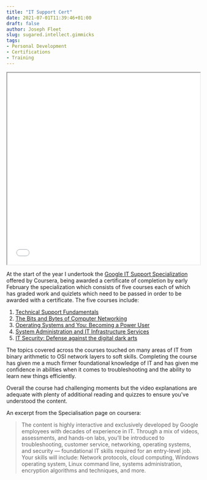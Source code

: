 ```yaml
---
title: "IT Support Cert"
date: 2021-07-01T11:39:46+01:00
draft: false
author: Joseph Fleet
slug: sugared.intellect.gimmicks
tags:
- Personal Development
- Certifications
- Training
---
```


<iframe src="/Coursera QNZAQTZ5SGSQ.pdf#toolbar=0" width="100%" height="500px">
    </iframe>

At the start of the year I undertook the [Google IT Support Specialization] offered by Coursera, being awarded a certificate of completion by early February the specialization which consists of five courses each of which has graded work and quizlets which need to be passed in order to be awarded with a certificate.
The five courses include:

1. [Technical Support Fundamentals]
2. [The Bits and Bytes of Computer Networking]
3. [Operating Systems and You: Becoming a Power User]
4. [System Administration and IT Infrastructure Services]
5. [IT Security: Defense against the digital dark arts]

The topics covered across the courses touched on many areas of IT from binary arithmetic to OSI network layers to soft skills. Completing the course has given me a much firmer foundational knowledge of IT and has given me confidence in abilities when it comes to troubleshooting and the ability to learn new things efficiently.

Overall the course had challenging moments but the video explanations are adequate with plenty of additional reading and quizzes to ensure you've understood the content. 

An excerpt from the Specialisation page on coursera:
> The content is highly interactive and exclusively developed by Google employees with decades of experience in IT.
> Through a mix of videos, assessments, and hands-on labs, you’ll be introduced to troubleshooting, customer service, networking, operating systems, and security — foundational IT skills required for an entry-level job. 
>Your skills will include: Network protocols, cloud computing, Windows operating system, Linux command line, systems administration, encryption algorithms and techniques, and more. 

[Google IT Support Specialization]: <https://www.coursera.org/professional-certificates/google-it-support>
[Technical Support Fundamentals]: <https://www.coursera.org/learn/technical-support-fundamentals>
[The Bits and Bytes of Computer Networking]: <https://www.coursera.org/learn/computer-networking>
[Operating Systems and You: Becoming a Power User]: <https://www.coursera.org/learn/os-power-user>
[System Administration and IT Infrastructure Services]: <https://www.coursera.org/learn/system-administration-it-infrastructure-services>
[IT Security: Defense against the digital dark arts]: <https://www.coursera.org/learn/it-security>